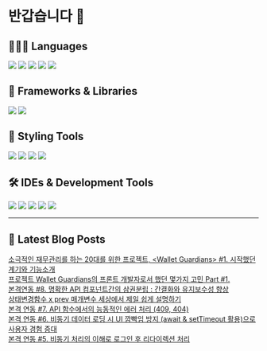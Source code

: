 # 반갑습니다 👋

## 🧑🏻‍💻 Languages

<p>
  <img src="https://img.shields.io/badge/HTML5-E34F26?style=flat-square&logo=html5&logoColor=white"/>
    <img src="https://img.shields.io/badge/TypeScript-3178C6?style=flat-square&logo=TypeScript&logoColor=white"/> 
  <img src="https://img.shields.io/badge/JavaScript-F7DF1E?style=flat-square&logo=JavaScript&logoColor=white"/> 
  <img src="https://img.shields.io/badge/Java-5382A1?style=flat-square&logo=openjdk&logoColor=white"/>
  <img src="https://img.shields.io/badge/Python-3776AB?style=flat-square&logo=python&logoColor=white"/> <!-- Python 추가 -->
</p>

## 📘 Frameworks & Libraries

<p>
  <img src="https://img.shields.io/badge/React-61DAFB?style=flat-square&logo=React&logoColor=black"/>
  <img src="https://img.shields.io/badge/Vue.js-4FC08D?style=flat-square&logo=Vue.js&logoColor=white"/>
</p>

## 🪮 Styling Tools

<p>
  <img src="https://img.shields.io/badge/CSS3-1572B6?style=flat-square&logo=css3&logoColor=white"/> <!-- CSS 추가 -->
  <img src="https://img.shields.io/badge/Tailwind CSS-06B6D4?style=flat-square&logo=Tailwind CSS&logoColor=white"/>
  <img src="https://img.shields.io/badge/Sass-CC6699?style=flat-square&logo=Sass&logoColor=white"/>
  <img src="https://img.shields.io/badge/Styled Components-DB7093?style=flat-square&logo=styled-components&logoColor=white"/>
</p>

## 🛠️ IDEs & Development Tools

<p>
  <img src="https://img.shields.io/badge/Git-F05032?style=flat-square&logo=git&logoColor=white"/>
  <img src="https://img.shields.io/badge/GitHub-181717?style=flat-square&logo=GitHub&logoColor=white"/>
    <img src="https://img.shields.io/badge/Figma-F24E1E?style=flat-square&logo=figma&logoColor=white"/>
  <img src="https://img.shields.io/badge/Visual Studio Code-007ACC?style=flat-square&logo=Visual Studio Code&logoColor=white"/>
  <img src="https://img.shields.io/badge/RStudio-75AADB?style=flat-square&logo=RStudio&logoColor=white"/>
</p>

---


## 📕 Latest Blog Posts

<a href=https://wonbin109.tistory.com/108>소극적인 재무관리를 하는 20대를 위한 프로젝트, &lt;Wallet Guardians&gt;  #1. 시작했던 계기와 기능소개</a></br><a href=https://wonbin109.tistory.com/107>프로젝트 Wallet Guardians의 프론트 개발자로서 했던 몇가지 고민 Part #1.</a></br><a href=https://wonbin109.tistory.com/106>본격연동 #8. 명확한 API 컴포넌트간의 삼권분립 : 간결화와 유지보수성 향상</a></br><a href=https://wonbin109.tistory.com/105>상태변경함수 x  prev 매개변수 세상에서 제일 쉽게 설명하기</a></br><a href=https://wonbin109.tistory.com/104>본격 연동 #7.  API 함수에서의 능동적인 에러 처리 (409, 404)</a></br><a href=https://wonbin109.tistory.com/103>본격 연동 #6. 비동기 데이터 로딩 시 UI 깜빡임 방지 (await &amp; setTimeout 활용)으로 사용자 경험 증대</a></br><a href=https://wonbin109.tistory.com/102>본격 연동 #5. 비동기 처리의 이해로 로그인 후 리다이렉션 처리</a></br>